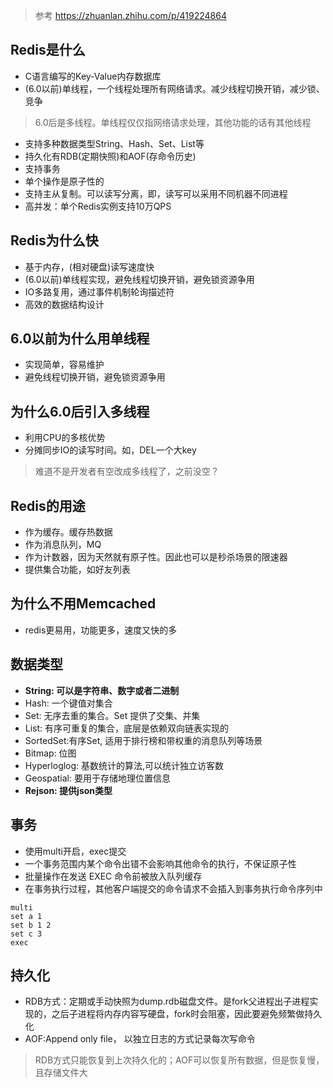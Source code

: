 > 参考 https://zhuanlan.zhihu.com/p/419224864
## Redis是什么
+ C语言编写的Key-Value内存数据库
+ (6.0以前)单线程，一个线程处理所有网络请求。减少线程切换开销，减少锁、竞争
> 6.0后是多线程。单线程仅仅指网络请求处理，其他功能的话有其他线程
+ 支持多种数据类型String、Hash、Set、List等
+ 持久化有RDB(定期快照)和AOF(存命令历史)
+ 支持事务
+ 单个操作是原子性的
+ 支持主从复制。可以读写分离，即，读写可以采用不同机器不同进程
+ 高并发：单个Redis实例支持10万QPS

## Redis为什么快
+ 基于内存，(相对硬盘)读写速度快
+ (6.0以前)单线程实现，避免线程切换开销，避免锁资源争用
+ IO多路复用，通过事件机制轮询描述符
+ 高效的数据结构设计

## 6.0以前为什么用单线程
+ 实现简单，容易维护
+ 避免线程切换开销，避免锁资源争用

## 为什么6.0后引入多线程
+ 利用CPU的多核优势
+ 分摊同步IO的读写时间。如，DEL一个大key
> 难道不是开发者有空改成多线程了，之前没空？

## Redis的用途
+ 作为缓存。缓存热数据
+ 作为消息队列，MQ
+ 作为计数器，因为天然就有原子性。因此也可以是秒杀场景的限速器
+ 提供集合功能，如好友列表

## 为什么不用Memcached
+ redis更易用，功能更多，速度又快的多

## 数据类型
+ **String: 可以是字符串、数字或者二进制**
+ Hash: 一个键值对集合
+ Set: 无序去重的集合。Set 提供了交集、并集
+ List: 有序可重复的集合，底层是依赖双向链表实现的
+ SortedSet:有序Set, 适用于排行榜和带权重的消息队列等场景
+ Bitmap: 位图
+ Hyperloglog: 基数统计的算法,可以统计独立访客数
+ Geospatial: 要用于存储地理位置信息
+ **Rejson: 提供json类型**

## 事务
+ 使用multi开启，exec提交
+ 一个事务范围内某个命令出错不会影响其他命令的执行，不保证原子性
+ 批量操作在发送 EXEC 命令前被放入队列缓存
+ 在事务执行过程，其他客户端提交的命令请求不会插入到事务执行命令序列中
```
multi
set a 1
set b 1 2
set c 3
exec
```

## 持久化
+ RDB方式：定期或手动快照为dump.rdb磁盘文件。是fork父进程出子进程实现的，之后子进程将内存内容写硬盘，fork时会阻塞，因此要避免频繁做持久化
+ AOF:Append only file， 以独立日志的方式记录每次写命令
> RDB方式只能恢复到上次持久化的；AOF可以恢复所有数据，但是恢复慢，且存储文件大
